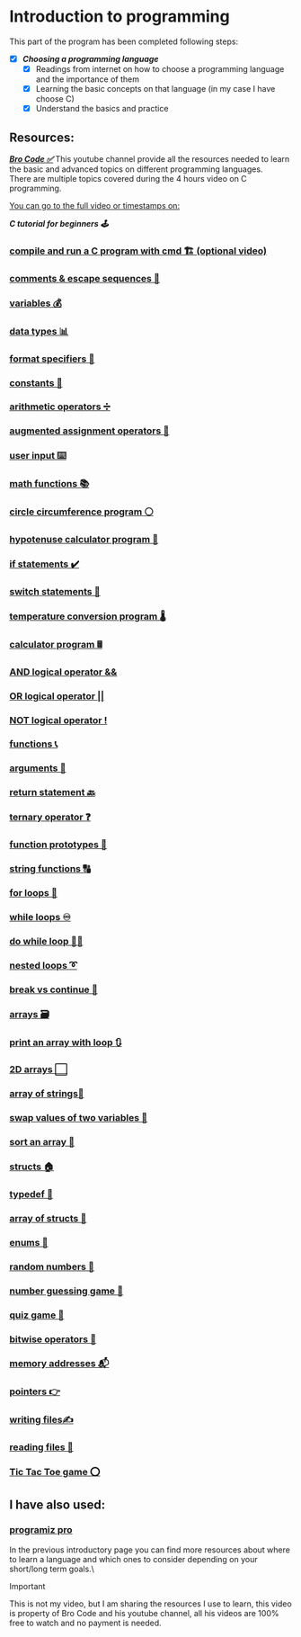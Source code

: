 # Introduction to programming
This part of the program has been completed following steps:
- [X] ***Choosing a programming language***
    - [x] Readings from internet on how to choose a programming language and the importance of them
    - [x] Learning the basic concepts on that language (in my case I have choose C)
    - [x] Understand the basics and practice

## Resources: 

***[Bro Code ✅](https://www.youtube.com/@BroCodez)*** 
This youtube channel provide all the resources needed to learn the basic and advanced topics on different programming languages.\
There are multiple topics covered during the 4 hours video on C programming.

[You can go to the full video or timestamps on: ](https://www.youtube.com/watch?v=87SH2Cn0s9A&ab_channel=BroCode)

***C tutorial for beginners 🕹️***
### [compile and run a C program with cmd 🏗️ (optional video)](https://www.youtube.com/watch?v=87SH2Cn0s9A&t=756s)
### [comments & escape sequences 💬](https://www.youtube.com/watch?v=87SH2Cn0s9A&t=875s)
### [variables 💰](https://www.youtube.com/watch?v=87SH2Cn0s9A&t=1179s)
### [data types 📊](https://www.youtube.com/watch?v=87SH2Cn0s9A&t=1629s)
### [format specifiers 🔧](https://www.youtube.com/watch?v=87SH2Cn0s9A&t=2296s)
### [constants 🚫](https://www.youtube.com/watch?v=87SH2Cn0s9A&t=2491s)
### [arithmetic operators ➗](https://www.youtube.com/watch?v=87SH2Cn0s9A&t=2563s)
### [augmented assignment operators 🧮](https://www.youtube.com/watch?v=87SH2Cn0s9A&t=2775s)
### [user input ⌨️](https://www.youtube.com/watch?v=87SH2Cn0s9A&t=2898s)
### [math functions 📚](https://www.youtube.com/watch?v=87SH2Cn0s9A&t=3316s)
### [circle circumference program ⚪](https://www.youtube.com/watch?v=87SH2Cn0s9A&t=3477s)
### [hypotenuse calculator program 📐](https://www.youtube.com/watch?v=87SH2Cn0s9A&t=3646s)
### [if statements ✔️](https://www.youtube.com/watch?v=87SH2Cn0s9A&t=3760s)
### [switch statements 🔽](https://www.youtube.com/watch?v=87SH2Cn0s9A&t=4006s)
### [temperature conversion program 🌡️](https://www.youtube.com/watch?v=87SH2Cn0s9A&t=4225s)
### [calculator program 🖩](https://www.youtube.com/watch?v=87SH2Cn0s9A&t=4635s)
### [AND logical operator &&](https://www.youtube.com/watch?v=87SH2Cn0s9A&t=4906s)
### [OR logical operator ||](https://www.youtube.com/watch?v=87SH2Cn0s9A&t=5122s)
### [NOT logical operator !](https://www.youtube.com/watch?v=87SH2Cn0s9A&t=5242s)
### [functions 📞](https://www.youtube.com/watch?v=87SH2Cn0s9A&t=5356s)
### [arguments 📧](https://www.youtube.com/watch?v=87SH2Cn0s9A&t=5513s)
### [return statement 🔙](https://www.youtube.com/watch?v=87SH2Cn0s9A&t=5746s)
### [ternary operator ❓](https://www.youtube.com/watch?v=87SH2Cn0s9A&t=5907s)
### [function prototypes 🤖](https://www.youtube.com/watch?v=87SH2Cn0s9A&t=6080s)
### [string functions 🔠](https://www.youtube.com/watch?v=87SH2Cn0s9A&t=6357s)
### [for loops 🔁](https://www.youtube.com/watch?v=87SH2Cn0s9A&t=6660s)
### [while loops ♾️](https://www.youtube.com/watch?v=87SH2Cn0s9A&t=6862s)
### [do while loop 🤸‍♂️](https://www.youtube.com/watch?v=87SH2Cn0s9A&t=7092s)
### [nested loops ➰](https://www.youtube.com/watch?v=87SH2Cn0s9A&t=7295s)
### [break vs continue 🥊](https://www.youtube.com/watch?v=87SH2Cn0s9A&t=7613s)
### [arrays 🗃️](https://www.youtube.com/watch?v=87SH2Cn0s9A&t=7754s)
### [print an array with loop 🔃](https://www.youtube.com/watch?v=87SH2Cn0s9A&t=8026s)
### [2D arrays ⬜](https://www.youtube.com/watch?v=87SH2Cn0s9A&t=8306s)
### [array of strings🧵](https://www.youtube.com/watch?v=87SH2Cn0s9A&t=8758s)
### [swap values of two variables 🥤](https://www.youtube.com/watch?v=87SH2Cn0s9A&t=8932s)
### [sort an array 💱](https://www.youtube.com/watch?v=87SH2Cn0s9A&t=9165s)
### [structs 🏠](https://www.youtube.com/watch?v=87SH2Cn0s9A&t=9527s)
### [typedef 📛](https://www.youtube.com/watch?v=87SH2Cn0s9A&t=9778s)
### [array of structs 🏫](https://www.youtube.com/watch?v=87SH2Cn0s9A&t=9991s)
### [enums 📅](https://www.youtube.com/watch?v=87SH2Cn0s9A&t=10242s)
### [random numbers 🎲](https://www.youtube.com/watch?v=87SH2Cn0s9A&t=10508s)
### [number guessing game 🔢](https://www.youtube.com/watch?v=87SH2Cn0s9A&t=10703s)
### [quiz game 💯](https://www.youtube.com/watch?v=87SH2Cn0s9A&t=11085s)
### [bitwise operators 🔣](https://www.youtube.com/watch?v=87SH2Cn0s9A&t=11649s)
### [memory addresses 📬](https://www.youtube.com/watch?v=87SH2Cn0s9A&t=12055s)
### [pointers 👉](https://www.youtube.com/watch?v=87SH2Cn0s9A&t=12476s)
### [writing files✍️](https://www.youtube.com/watch?v=87SH2Cn0s9A&t=12959s)
### [reading files 🔎](https://www.youtube.com/watch?v=87SH2Cn0s9A&t=13218s)
### [Tic Tac Toe game ⭕](https://www.youtube.com/watch?v=87SH2Cn0s9A&t=13491s)


## I have also used:
### [programiz pro](https://app.programiz.pro/)
In the previous introductory page you can find more resources about where to learn a language and which ones to consider depending on your short/long term goals.\


> [!IMPORTANT]
> This is not my video, but I am sharing the resources I use to learn, this video is property of Bro Code and his youtube channel, all his videos are 100% free to watch and no payment is needed. 